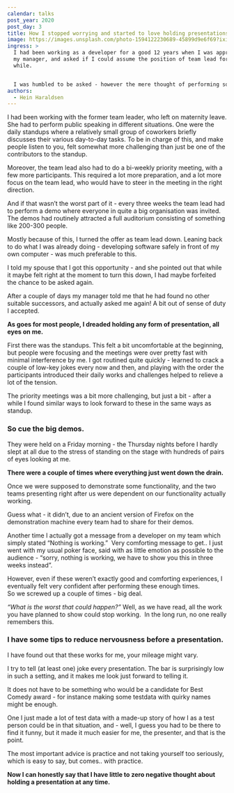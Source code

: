 ```yaml
---
calendar: talks
post_year: 2020
post_day: 3
title: How I stopped worrying and started to love holding presentations.
image: https://images.unsplash.com/photo-1594122230689-45899d9e6f69?ixid=MXwxMjA3fDB8MHxzZWFyY2h8Nnx8YXVkaWVuY2V8ZW58MHx8MHw%3D&ixlib=rb-1.2.1&auto=format&fit=crop&w=900&q=60
ingress: >
  I had been working as a developer for a good 12 years when I was approached by
  my manager, and asked if I could assume the position of team lead for a
  while. 


  I was humbled to be asked - however the mere thought of performing some of the tasks required by someone in that position in that particular setting was very frightening.
authors:
  - Hein Haraldsen
---
```

I had been working with the former team leader, who left on maternity leave. She had to perform public speaking in different situations. One were the daily standups where a relatively small group of coworkers briefly discusses their various day-to-day tasks. To be in charge of this, and make people listen to you, felt somewhat more challenging than just be one of the contributors to the standup.

Moreover, the team lead also had to do a bi-weekly priority meeting, with a few more participants. This required a lot more preparation, and a lot more focus on the team lead, who would have to steer in the meeting in the right direction.

And if that wasn’t the worst part of it - every three weeks the team lead had to perform a demo where everyone in quite a big organisation was invited. The demos had routinely attracted a full auditorium consisting of something like 200-300 people. 

Mostly because of this, I turned the offer as team lead down. Leaning back to do what I was already doing - developing software safely in front of my own computer - was much preferable to this.

I told my spouse that I got this opportunity - and she pointed out that while it maybe felt right at the moment to turn this down, I had maybe forfeited the chance to be asked again.

After a couple of days my manager told me that he had found no other suitable successors, and actually asked me again! A bit out of sense of duty I accepted.

**As goes for most people, I dreaded holding any form of presentation, all eyes on me.** 

First there was the standups. This felt a bit uncomfortable at the beginning, but people were focusing and the meetings were over pretty fast with minimal interference by me. I got routined quite quickly - learned to crack a couple of low-key jokes every now and then, and playing with the order the participants introduced their daily works and challenges helped to relieve a lot of the tension.

The priority meetings was a bit more challenging, but just a bit - after a while I found similar ways to look forward to these in the same ways as standup.

### **So cue the big demos.**

They were held on a Friday morning - the Thursday nights before I hardly slept at all due to the stress of standing on the stage with hundreds of pairs of eyes looking at me.

**There were a couple of times where everything just went down the drain.**

Once we were supposed to demonstrate some functionality, and the two teams presenting right after us were dependent on our functionality actually working.

Guess what - it didn’t, due to an ancient version of Firefox on the demonstration machine every team had to share for their demos.

Another time I actually got a message from a developer on my team which simply stated “Nothing is working.”  Very comforting message to get.. I just went with my usual poker face, said with as little emotion as possible to the audience - “sorry, nothing is working, we have to show you this in three weeks instead”.

However, even if these weren’t exactly good and comforting experiences, I eventually felt very confident after performing these enough times.\
So we screwed up a couple of times - big deal.

*“What is the worst that could happen?”*
Well, as we have read, all the work you have planned to show could stop working. 
In the long run, no one really remembers this.

### I have some tips to reduce nervousness before a presentation.

I have found out that these works for me, your mileage might vary.

I try to tell (at least one) joke every presentation. The bar is surprisingly low in such a setting, and it makes me look just forward to telling it.

It does not have to be something who would be a candidate for Best Comedy award - for instance making some testdata with quirky names might be enough.

One I just made a lot of test data with a made-up story of how I as a test person could be in that situation, and - well, I guess you had to be there to find it funny, but it made it much easier for me, the presenter, and that is the point.

The most important advice is practice and not taking yourself too seriously, which is easy to say, but comes.. with practice.

**Now I can honestly say that I have little to zero negative thought about holding a presentation at any time.**